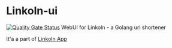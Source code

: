 Linkoln-ui
=========
[![Quality Gate Status](https://sonarcloud.io/api/project_badges/measure?project=mateoops_linkoln-ui&metric=alert_status)](https://sonarcloud.io/summary/new_code?id=mateoops_linkoln-ui)
WebUI for Linkoln - a Golang url shortener

It'a a part of [Linkoln App](https://github.com/mateoops/linkoln)
